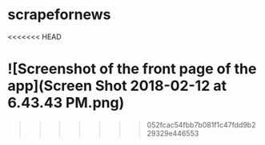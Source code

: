 # scrapefornews
<<<<<<< HEAD

![Screenshot of the front page of the app](Screen Shot 2018-02-12 at 6.43.43 PM.png)
=======
>>>>>>> 052fcac54fbb7b081f1c47fdd9b229329e446553
